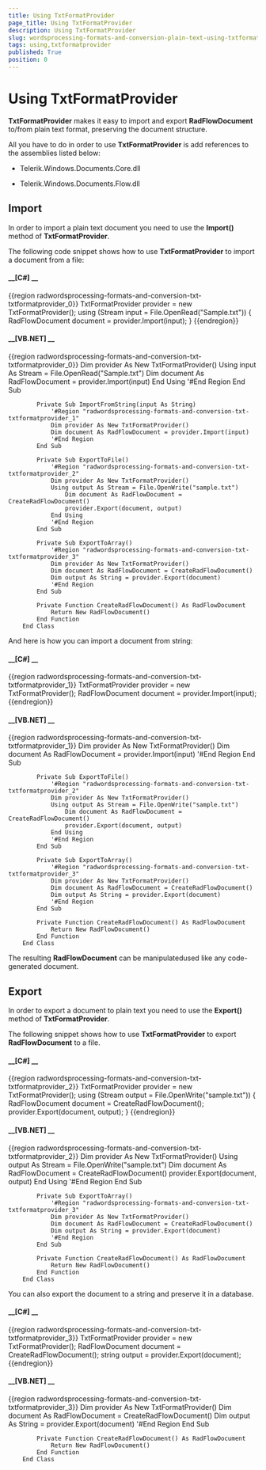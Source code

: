 ```yaml
---
title: Using TxtFormatProvider
page_title: Using TxtFormatProvider
description: Using TxtFormatProvider
slug: wordsprocessing-formats-and-conversion-plain-text-using-txtformatprovider
tags: using,txtformatprovider
published: True
position: 0
---
```


# Using TxtFormatProvider



__TxtFormatProvider__ makes it easy to import and export __RadFlowDocument__ to/from plain text format,
        preserving the document structure.
      

All you have to do in order to use __TxtFormatProvider__ is add references to the assemblies listed below:
      

* Telerik.Windows.Documents.Core.dll
          

* Telerik.Windows.Documents.Flow.dll
          

## Import

In order to import a plain text document you need to use the __Import()__ method of __TxtFormatProvider__.
        

The following code snippet shows how to use __TxtFormatProvider__ to import a document from a file:
        

#### __[C#] __

{{region radwordsprocessing-formats-and-conversion-txt-txtformatprovider_0}}
	            TxtFormatProvider provider = new TxtFormatProvider();
	            using (Stream input = File.OpenRead("Sample.txt"))
	            {
	                RadFlowDocument document = provider.Import(input);
	            }
	{{endregion}}



#### __[VB.NET] __

{{region radwordsprocessing-formats-and-conversion-txt-txtformatprovider_0}}
	            Dim provider As New TxtFormatProvider()
	            Using input As Stream = File.OpenRead("Sample.txt")
	                Dim document As RadFlowDocument = provider.Import(input)
	            End Using
	            '#End Region
	        End Sub
	
	        Private Sub ImportFromString(input As String)
	            '#Region "radwordsprocessing-formats-and-conversion-txt-txtformatprovider_1"
	            Dim provider As New TxtFormatProvider()
	            Dim document As RadFlowDocument = provider.Import(input)
	            '#End Region
	        End Sub
	
	        Private Sub ExportToFile()
	            '#Region "radwordsprocessing-formats-and-conversion-txt-txtformatprovider_2"
	            Dim provider As New TxtFormatProvider()
	            Using output As Stream = File.OpenWrite("sample.txt")
	                Dim document As RadFlowDocument = CreateRadFlowDocument()
	                provider.Export(document, output)
	            End Using
	            '#End Region
	        End Sub
	
	        Private Sub ExportToArray()
	            '#Region "radwordsprocessing-formats-and-conversion-txt-txtformatprovider_3"
	            Dim provider As New TxtFormatProvider()
	            Dim document As RadFlowDocument = CreateRadFlowDocument()
	            Dim output As String = provider.Export(document)
	            '#End Region
	        End Sub
	
	        Private Function CreateRadFlowDocument() As RadFlowDocument
	            Return New RadFlowDocument()
	        End Function
	    End Class



And here is how you can import a document from string:
        

#### __[C#] __

{{region radwordsprocessing-formats-and-conversion-txt-txtformatprovider_1}}
	            TxtFormatProvider provider = new TxtFormatProvider();
	            RadFlowDocument document = provider.Import(input);
	{{endregion}}



#### __[VB.NET] __

{{region radwordsprocessing-formats-and-conversion-txt-txtformatprovider_1}}
	            Dim provider As New TxtFormatProvider()
	            Dim document As RadFlowDocument = provider.Import(input)
	            '#End Region
	        End Sub
	
	        Private Sub ExportToFile()
	            '#Region "radwordsprocessing-formats-and-conversion-txt-txtformatprovider_2"
	            Dim provider As New TxtFormatProvider()
	            Using output As Stream = File.OpenWrite("sample.txt")
	                Dim document As RadFlowDocument = CreateRadFlowDocument()
	                provider.Export(document, output)
	            End Using
	            '#End Region
	        End Sub
	
	        Private Sub ExportToArray()
	            '#Region "radwordsprocessing-formats-and-conversion-txt-txtformatprovider_3"
	            Dim provider As New TxtFormatProvider()
	            Dim document As RadFlowDocument = CreateRadFlowDocument()
	            Dim output As String = provider.Export(document)
	            '#End Region
	        End Sub
	
	        Private Function CreateRadFlowDocument() As RadFlowDocument
	            Return New RadFlowDocument()
	        End Function
	    End Class



The resulting __RadFlowDocument__ can be manipulatedused like any code-generated document.
        

## Export

In order to export a document to plain text you need to use the __Export()__ method of __TxtFormatProvider__.
        

The following snippet shows how to use __TxtFormatProvider__ to export __RadFlowDocument__ to a file.
        

#### __[C#] __

{{region radwordsprocessing-formats-and-conversion-txt-txtformatprovider_2}}
	            TxtFormatProvider provider = new TxtFormatProvider();
	            using (Stream output = File.OpenWrite("sample.txt"))
	            {
	                RadFlowDocument document = CreateRadFlowDocument();
	                provider.Export(document, output);
	            }
	{{endregion}}



#### __[VB.NET] __

{{region radwordsprocessing-formats-and-conversion-txt-txtformatprovider_2}}
	            Dim provider As New TxtFormatProvider()
	            Using output As Stream = File.OpenWrite("sample.txt")
	                Dim document As RadFlowDocument = CreateRadFlowDocument()
	                provider.Export(document, output)
	            End Using
	            '#End Region
	        End Sub
	
	        Private Sub ExportToArray()
	            '#Region "radwordsprocessing-formats-and-conversion-txt-txtformatprovider_3"
	            Dim provider As New TxtFormatProvider()
	            Dim document As RadFlowDocument = CreateRadFlowDocument()
	            Dim output As String = provider.Export(document)
	            '#End Region
	        End Sub
	
	        Private Function CreateRadFlowDocument() As RadFlowDocument
	            Return New RadFlowDocument()
	        End Function
	    End Class



You can also export the document to a string and preserve it in a database.
        

#### __[C#] __

{{region radwordsprocessing-formats-and-conversion-txt-txtformatprovider_3}}
	            TxtFormatProvider provider = new TxtFormatProvider();
	            RadFlowDocument document = CreateRadFlowDocument();
	            string output = provider.Export(document);
	{{endregion}}



#### __[VB.NET] __

{{region radwordsprocessing-formats-and-conversion-txt-txtformatprovider_3}}
	            Dim provider As New TxtFormatProvider()
	            Dim document As RadFlowDocument = CreateRadFlowDocument()
	            Dim output As String = provider.Export(document)
	            '#End Region
	        End Sub
	
	        Private Function CreateRadFlowDocument() As RadFlowDocument
	            Return New RadFlowDocument()
	        End Function
	    End Class


